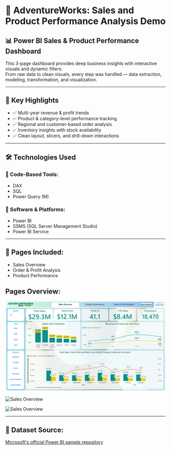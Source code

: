 # 🚀 AdventureWorks: Sales and Product Performance Analysis Demo

## 📊 Power BI Sales & Product Performance Dashboard

This 3-page dashboard provides deep business insights with interactive visuals and dynamic filters.  
From raw data to clean visuals, every step was handled — data extraction, modeling, transformation, and visualization.

---

## 🎯 Key Highlights

- ✅ Multi-year revenue & profit trends
- ✅ Product & category-level performance tracking
- ✅ Regional and customer-based order analysis
- ✅ Inventory insights with stock availability
- ✅ Clean layout, slicers, and drill-down interactions

---

## 🛠️ Technologies Used

### 🔹 Code-Based Tools:

- DAX
- SQL
- Power Query (M)

### 🔹 Software & Platforms:

- Power BI
- SSMS (SQL Server Management Studio)
- Power BI Service

---

## 📁 Pages Included:

- Sales Overview
- Order & Profit Analysis
- Product Performance

## Pages Overview:

![Sales Overview](/Pages/1-SalesOverview.png)

![Sales Overview](/Pages/2-Order&Profit.png)

![Sales Overview](/Pages/3-ProductPerformance.png)

---

## 🔗 Dataset Source:

[Microsoft's official Power BI sample repository](https://github.com/microsoft/powerbi-desktop-samples/tree/main/DAX)
